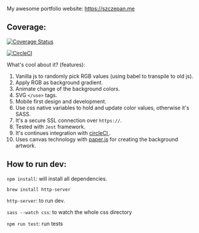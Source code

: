 My awesome portfolio website: https://szczepan.me

## Coverage:

[![Coverage Status](https://coveralls.io/repos/github/lukasz81/szczepan.me/badge.svg?branch=master)](https://coveralls.io/github/lukasz81/szczepan.me?branch=master)

[![CircleCI](https://circleci.com/gh/lukasz81/szczepan.me/tree/master.svg?style=shield)](https://circleci.com/gh/lukasz81/szczepan.me/tree/master)

What's cool about it? (features):

1) Vanilla js to randomly pick RGB values (using babel to transpile to old js).
2) Apply RGB as background gradient.
3) Animate change of the background colors.
4) SVG `</use>` tags.
5) Mobile first design and development.
6) Use css native variables to hold and update color values, otherwise it's SASS.
7) It's a secure SSL connection over `https://`.
8) Tested with `Jest` framework.
9) It's continues integration with <a href="https://circleci.com">circleCI </a>.
10) Uses canvas technology with <a href="http://paperjs.org/">paper.js</a> for creating the background artwork.

## How to run dev:
`npm install`: will install all dependencies.

`brew install http-server`

`http-server`: to run dev.

`sass --watch css`: to watch the whole css directory

`npm run test`: run tests



